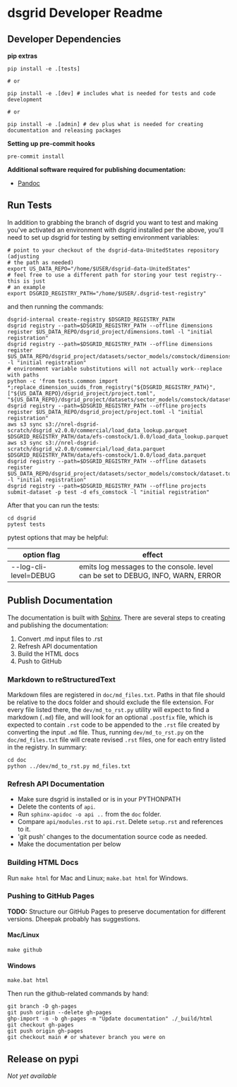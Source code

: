 # dsgrid Developer Readme

## Developer Dependencies

**pip extras**

```
pip install -e .[tests]

# or

pip install -e .[dev] # includes what is needed for tests and code development

# or 

pip install -e .[admin] # dev plus what is needed for creating documentation and releasing packages
```

**Setting up pre-commit hooks**

```
pre-commit install
```

**Additional software required for publishing documentation:**

- [Pandoc](https://pandoc.org/installing.html)

## Run Tests

In addition to grabbing the branch of dsgrid you want to test and making you've 
activated an environment with dsgrid installed per the above, you'll need to set 
up dsgrid for testing by setting environment variables:

```
# point to your checkout of the dsgrid-data-UnitedStates repository (adjusting
# the path as needed)
export US_DATA_REPO="/home/$USER/dsgrid-data-UnitedStates"
# feel free to use a different path for storing your test registry--this is just 
# an example
export DSGRID_REGISTRY_PATH="/home/$USER/.dsgrid-test-registry"
```

and then running the commands:
```
dsgrid-internal create-registry $DSGRID_REGISTRY_PATH
dsgrid registry --path=$DSGRID_REGISTRY_PATH --offline dimensions register $US_DATA_REPO/dsgrid_project/dimensions.toml -l "initial registration"
dsgrid registry --path=$DSGRID_REGISTRY_PATH --offline dimensions register $US_DATA_REPO/dsgrid_project/datasets/sector_models/comstock/dimensions.toml -l "initial registration"
# environment variable substitutions will not actually work--replace with paths
python -c 'from tests.common import *;replace_dimension_uuids_from_registry("${DSGRID_REGISTRY_PATH}", ["${US_DATA_REPO}/dsgrid_project/project.toml", "${US_DATA_REPO}/dsgrid_project/datasets/sector_models/comstock/dataset.toml"])'
dsgrid registry --path=$DSGRID_REGISTRY_PATH --offline projects register $US_DATA_REPO/dsgrid_project/project.toml -l "initial registration"
aws s3 sync s3://nrel-dsgrid-scratch/dsgrid_v2.0.0/commercial/load_data_lookup.parquet $DSGRID_REGISTRY_PATH/data/efs-comstock/1.0.0/load_data_lookup.parquet
aws s3 sync s3://nrel-dsgrid-scratch/dsgrid_v2.0.0/commercial/load_data.parquet $DSGRID_REGISTRY_PATH/data/efs-comstock/1.0.0/load_data.parquet
dsgrid registry --path=$DSGRID_REGISTRY_PATH --offline datasets register $US_DATA_REPO/dsgrid_project/datasets/sector_models/comstock/dataset.toml -l "initial registration"
dsgrid registry --path=$DSGRID_REGISTRY_PATH --offline projects submit-dataset -p test -d efs_comstock -l "initial registration"
```

After that you can run the tests:

```
cd dsgrid
pytest tests
```

pytest options that may be helpful:

option flag           | effect
--------------------- | ------
--log-cli-level=DEBUG | emits log messages to the console. level can be set to DEBUG, INFO, WARN, ERROR

## Publish Documentation

The documentation is built with [Sphinx](http://sphinx-doc.org/index.html). There are several steps to creating and publishing the documentation:

1. Convert .md input files to .rst
2. Refresh API documentation
3. Build the HTML docs
4. Push to GitHub

### Markdown to reStructuredText

Markdown files are registered in `doc/md_files.txt`. Paths in that file should be relative to the docs folder and should exclude the file extension. For every file listed there, the `dev/md_to_rst.py` utility will expect to find a markdown (`.md`) file, and will look for an optional `.postfix` file, which is expected to contain `.rst` code to be appended to the `.rst` file created by converting the input `.md` file. Thus, running `dev/md_to_rst.py` on the `doc/md_files.txt` file will create revised `.rst` files, one for each entry listed in the registry. In summary:

```
cd doc
python ../dev/md_to_rst.py md_files.txt
```

### Refresh API Documentation

- Make sure dsgrid is installed or is in your PYTHONPATH
- Delete the contents of `api`.
- Run `sphinx-apidoc -o api ..` from the `doc` folder.
- Compare `api/modules.rst` to `api.rst`. Delete `setup.rst` and references to it.
- 'git push' changes to the documentation source code as needed.
- Make the documentation per below

### Building HTML Docs

Run `make html` for Mac and Linux; `make.bat html` for Windows.

### Pushing to GitHub Pages

**TODO:** Structure our GitHub Pages to preserve documentation for different 
versions. Dheepak probably has suggestions.

#### Mac/Linux

```
make github
```

#### Windows

```
make.bat html
```

Then run the github-related commands by hand:

```
git branch -D gh-pages
git push origin --delete gh-pages
ghp-import -n -b gh-pages -m "Update documentation" ./_build/html
git checkout gh-pages
git push origin gh-pages
git checkout main # or whatever branch you were on
```

## Release on pypi

*Not yet available*
